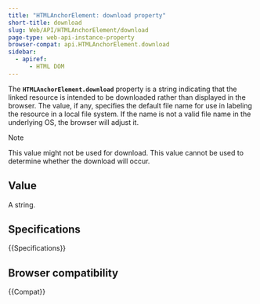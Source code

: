 ```yaml
---
title: "HTMLAnchorElement: download property"
short-title: download
slug: Web/API/HTMLAnchorElement/download
page-type: web-api-instance-property
browser-compat: api.HTMLAnchorElement.download
sidebar:
  - apiref:
      - HTML DOM
---
```


The **`HTMLAnchorElement.download`** property is a
string indicating that the linked resource is intended to be
downloaded rather than displayed in the browser. The value, if any, specifies the
default file name for use in labeling the resource in a local file system. If the name
is not a valid file name in the underlying OS, the browser will adjust it.

> [!NOTE]
> This value might not be used for download. This value cannot
> be used to determine whether the download will occur.

## Value

A string.

## Specifications

{{Specifications}}

## Browser compatibility

{{Compat}}
